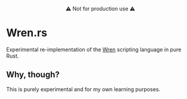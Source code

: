 <p align="center">
    ⚠️ Not for production use ⚠️
</p>

# Wren.rs

Experimental re-implementation of the [Wren](https://wren.io/) scripting language in pure Rust.

## Why, though?

This is purely experimental and for my own learning purposes.
